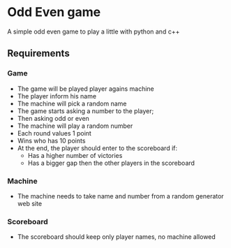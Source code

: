 # Odd Even game

A simple odd even game to play a little with python and c++

## Requirements

### Game
- The game will be played player agains machine
- The player inform his name
- The machine will pick a random name
- The game starts asking a number to the player;
- Then asking odd or even
- The machine will play a random number
- Each round values 1 point
- Wins who has 10 points
- At the end, the player should enter to the scoreboard if:
    - Has a higher number of victories
    - Has a bigger gap then the other players in the scoreboard

### Machine
- The machine needs to take name and number from a random generator web site

### Scoreboard
- The scoreboard should keep only player names, no machine allowed
